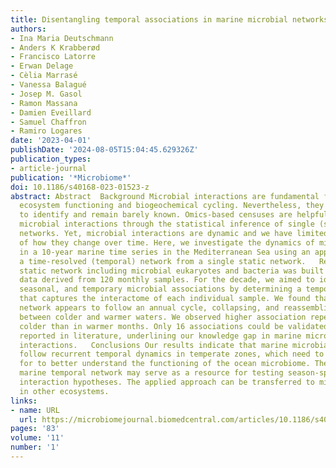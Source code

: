```yaml
---
title: Disentangling temporal associations in marine microbial networks
authors:
- Ina Maria Deutschmann
- Anders K Krabberød
- Francisco Latorre
- Erwan Delage
- Cèlia Marrasé
- Vanessa Balagué
- Josep M. Gasol
- Ramon Massana
- Damien Eveillard
- Samuel Chaffron
- Ramiro Logares
date: '2023-04-01'
publishDate: '2024-08-05T15:04:45.629326Z'
publication_types:
- article-journal
publication: '*Microbiome*'
doi: 10.1186/s40168-023-01523-z
abstract: Abstract  Background Microbial interactions are fundamental for Earth’s
  ecosystem functioning and biogeochemical cycling. Nevertheless, they are challenging
  to identify and remain barely known. Omics-based censuses are helpful in predicting
  microbial interactions through the statistical inference of single (static) association
  networks. Yet, microbial interactions are dynamic and we have limited knowledge
  of how they change over time. Here, we investigate the dynamics of microbial associations
  in a 10-year marine time series in the Mediterranean Sea using an approach inferring
  a time-resolved (temporal) network from a single static network.   Results A single
  static network including microbial eukaryotes and bacteria was built using metabarcoding
  data derived from 120 monthly samples. For the decade, we aimed to identify persistent,
  seasonal, and temporary microbial associations by determining a temporal network
  that captures the interactome of each individual sample. We found that the temporal
  network appears to follow an annual cycle, collapsing, and reassembling when transiting
  between colder and warmer waters. We observed higher association repeatability in
  colder than in warmer months. Only 16 associations could be validated using observations
  reported in literature, underlining our knowledge gap in marine microbial ecological
  interactions.   Conclusions Our results indicate that marine microbial associations
  follow recurrent temporal dynamics in temperate zones, which need to be accounted
  for to better understand the functioning of the ocean microbiome. The constructed
  marine temporal network may serve as a resource for testing season-specific microbial
  interaction hypotheses. The applied approach can be transferred to microbiome studies
  in other ecosystems.
links:
- name: URL
  url: https://microbiomejournal.biomedcentral.com/articles/10.1186/s40168-023-01523-z
pages: '83'
volume: '11'
number: '1'
---
```

